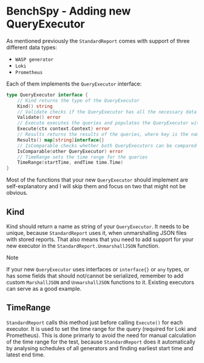 # BenchSpy - Adding new QueryExecutor

As mentioned previously the `StandardReport` comes with support of three different data types:
* `WASP generator`
* `Loki`
* `Prometheus`

Each of them implements the `QueryExecutor` interface:
```go
type QueryExecutor interface {
	// Kind returns the type of the QueryExecutor
	Kind() string
	// Validate checks if the QueryExecutor has all the necessary data and configuration to execute the queries
	Validate() error
	// Execute executes the queries and populates the QueryExecutor with the results
	Execute(ctx context.Context) error
	// Results returns the results of the queries, where key is the name of the query and value is the result
	Results() map[string]interface{}
	// IsComparable checks whether both QueryExecutors can be compared (e.g. they have the same type, queries are the same, etc.), and returns an error (if any difference is found)
	IsComparable(other QueryExecutor) error
	// TimeRange sets the time range for the queries
	TimeRange(startTime, endTime time.Time)
}
```

Most of the functions that your new `QueryExecutor` should implement are self-explanatory and I will skip them and focus on two that might not be obvious.

## Kind
Kind should return a name as string of your `QueryExecutor`. It needs to be unique, because `StandardReport` uses it, when unmarshalling JSON files with
stored reports. That also means that you need to add support for your new executor in the `StandardReport.UnmarshallJSON` function.

> [!NOTE]
> If your new `QueryExecutor` uses interfaces or `interface{}` or `any` types, or has some fields that should not/cannot be serialized,
> remember to add custom `MarshallJSON` and `UnmarshallJSON` functions to it. Existing executors can serve as a good example.

## TimeRange
`StandardReport` calls this method just before calling `Execute()` for each executor. It is used to set the time range for the query (required
for Loki and Prometheus). This is done primarly to avoid the need for manual calculation of the time range for the test, because `StandardReport` does it automatically by
analysing schedules of all generators and finding earliest start time and latest end time.